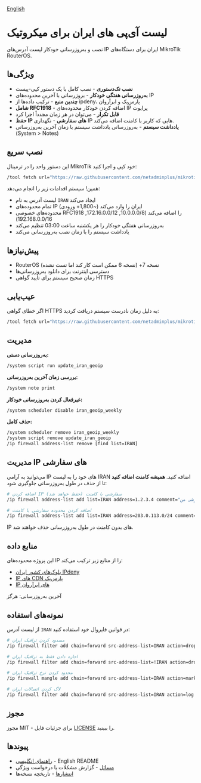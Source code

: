 [English](https://github.com/netadminplus/mikrotik-iran-geoip/blob/main/README.md)
# لیست آی‌پی های ایران برای میکروتیک

نصب و به‌روزرسانی خودکار لیست آدرس‌های IP ایران برای دستگاه‌های MikroTik RouterOS.

## ویژگی‌ها

- **نصب تک‌دستوری** - نصب کامل با یک دستور کپی-پیست
- **به‌روزرسانی هفتگی خودکار** - بروزرسانی با آخرین محدوده‌های IP
- **چندین منبع** - ترکیب داده‌ها از ipdeny، پارس‌پک و ابرآروان
- **شامل RFC1918** - اضافه کردن خودکار محدوده‌های IP پرایوت
- **قابل تکرار** - می‌توان در هر زمان مجدداً اجرا کرد
- **حفظ IP های سفارشی** - نگهداری IP هایی که کاربر با کامنت اضافه می‌کند.
- **یادداشت سیستم** - به‌روزرسانی یادداشت سیستم با زمان آخرین به‌روزرسانی (System > Notes)

## نصب سریع

این دستور واحد را در ترمینال MikroTik خود کپی و اجرا کنید:

```bash
/tool fetch url="https://raw.githubusercontent.com/netadminplus/mikrotik-iran-geoip/main/installer.rsc" mode=https dst-path=installer.rsc; /import file-name=installer.rsc
```

همین! سیستم اقدامات زیر را انجام می‌دهد:
- لیست آدرس به نام `IRAN` ایجاد می‌کند
- تمام محدوده‌های IP ایران را وارد می‌کند (~1,800+ ورودی)
- محدوده‌های خصوصی RFC1918 را اضافه می‌کند (10.0.0.0/8, 172.16.0.0/12, 192.168.0.0/16)
- به‌روزرسانی هفتگی خودکار را هر یکشنبه ساعت 03:00 تنظیم می‌کند
- یادداشت سیستم را با زمان نصب به‌روزرسانی می‌کند

## پیش‌نیازها

- RouterOS نسخه 7+ (نسخه 6 ممکن است کار کند اما تست نشده)
- دسترسی اینترنت برای دانلود به‌روزرسانی‌ها
- زمان صحیح سیستم برای تأیید گواهی HTTPS

## عیب‌یابی

اگر خطای گواهی HTTPS به دلیل زمان نادرست سیستم دریافت کردید:

```bash
/tool fetch url="https://raw.githubusercontent.com/netadminplus/mikrotik-iran-geoip/main/installer.rsc" mode=https check-certificate=no dst-path=installer.rsc; /import file-name=installer.rsc
```

## مدیریت

**به‌روزرسانی دستی:**
```bash
/system script run update_iran_geoip
```

**بررسی زمان آخرین به‌روزرسانی:**
```bash
/system note print
```

**غیرفعال کردن به‌روزرسانی خودکار:**
```bash
/system scheduler disable iran_geoip_weekly
```

**حذف کامل:**
```bash
/system scheduler remove iran_geoip_weekly
/system script remove update_iran_geoip
/ip firewall address-list remove [find list=IRAN]
```

## مدیریت IP های سفارشی

می‌توانید به آرامی IP های خود را به لیست IRAN اضافه کنید. **همیشه کامنت اضافه کنید** تا از حذف در طول به‌روزرسانی جلوگیری شود:

```bash
# اضافه کردن IP سفارشی با کامنت (حفظ خواهد شد)
/ip firewall address-list add list=IRAN address=1.2.3.4 comment="سرور سفارشی من"

# اضافه کردن محدوده سفارشی با کامنت
/ip firewall address-list add list=IRAN address=203.0.113.0/24 comment="شبکه شرکت"
```

IP های بدون کامنت در طول به‌روزرسانی حذف خواهند شد.

## منابع داده

این پروژه محدوده‌های IP را از منابع زیر ترکیب می‌کند:
- [بلوک‌های کشور ایران IPdeny](https://www.ipdeny.com/ipblocks/data/countries/ir.zone)
- [IP های CDN پارس‌پک](https://parspack.com/cdnips.txt)
- [IP های ابرآروان](https://www.arvancloud.ir/fa/ips.txt)

آخرین به‌روزرسانی: <!--LAST_UPDATED-->هرگز<!--/LAST_UPDATED-->

## نمونه‌های استفاده

از لیست آدرس `IRAN` در قوانین فایروال خود استفاده کنید:

```bash
# مسدود کردن ترافیک ایران
/ip firewall filter add chain=forward src-address-list=IRAN action=drop

# اجازه دادن فقط به ترافیک ایران
/ip firewall filter add chain=forward src-address-list=!IRAN action=drop

# محدود کردن نرخ ترافیک ایران
/ip firewall mangle add chain=forward src-address-list=IRAN action=mark-connection new-connection-mark=iran-conn

# لاگ کردن اتصالات ایران
/ip firewall filter add chain=forward src-address-list=IRAN action=log log-prefix="Iran-Traffic"
```

## مجوز

مجوز MIT - برای جزئیات فایل [LICENSE](LICENSE) را ببینید.

## پیوندها

- [راهنمای انگلیسی](README.md) - English README
- [مسائل](../../issues) - گزارش مشکلات یا درخواست ویژگی
- [انتشارها](../../releases) - تاریخچه نسخه‌ها

